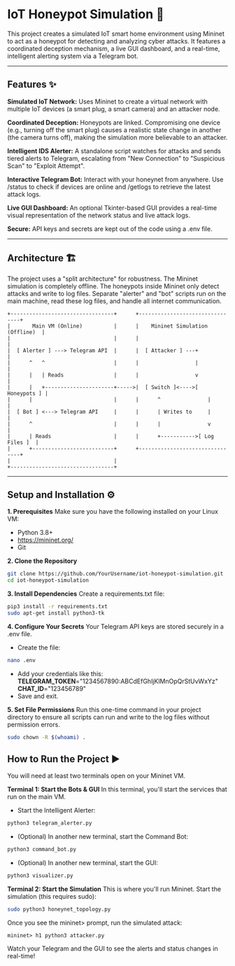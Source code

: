 # IoT Honeypot Simulation 🍯
This project creates a simulated IoT smart home environment using Mininet to act as a honeypot for detecting and analyzing cyber attacks. It features a coordinated deception mechanism, a live GUI dashboard, and a real-time, intelligent alerting system via a Telegram bot.

---

## Features ✨
**Simulated IoT Network:** Uses Mininet to create a virtual network with multiple IoT devices (a smart plug, a smart camera) and an attacker node.

**Coordinated Deception:** Honeypots are linked. Compromising one device (e.g., turning off the smart plug) causes a realistic state change in another (the camera turns off), making the simulation more believable to an attacker.

**Intelligent IDS Alerter:** A standalone script watches for attacks and sends tiered alerts to Telegram, escalating from "New Connection" to "Suspicious Scan" to "Exploit Attempt".

**Interactive Telegram Bot:** Interact with your honeynet from anywhere. Use /status to check if devices are online and /getlogs to retrieve the latest attack logs.

**Live GUI Dashboard:** An optional Tkinter-based GUI provides a real-time visual representation of the network status and live attack logs.

**Secure:** API keys and secrets are kept out of the code using a .env file.

---

## Architecture 🏗️
The project uses a "split architecture" for robustness. The Mininet simulation is completely offline. The honeypots inside Mininet only detect attacks and write to log files. Separate "alerter" and "bot" scripts run on the main machine, read these log files, and handle all internet communication.
```
+---------------------------------+      +--------------------------------+
|       Main VM (Online)          |      |    Mininet Simulation (Offline)  |
|                                 |      |                                |
|  [ Alerter ] ---> Telegram API  |      |  [ Attacker ] ---+               |
|      ^   ^                      |      |                  |               |
|      |   | Reads                |      |                  v               |
|      |   +----------------------+----->|  [ Switch ]<---->[ Honeypots ] |
|      |                          |      |      ^               |           |
|  [ Bot ] <---> Telegram API     |      |      | Writes to     |           |
|      ^                          |      |      |               v           |
|      | Reads                    |      |      +----------->[ Log Files ]  |
|      +--------------------------+      +--------------------------------+
|                                 |
+---------------------------------+
```
--- 

## Setup and Installation ⚙️

**1. Prerequisites**
Make sure you have the following installed on your Linux VM:
- Python 3.8+
- <https://mininet.org/>
- Git

**2. Clone the Repository**
``` bash
git clone https://github.com/YourUsername/iot-honeypot-simulation.git
cd iot-honeypot-simulation
```

**3. Install Dependencies**
Create a requirements.txt file:
``` bash
pip3 install -r requirements.txt
sudo apt-get install python3-tk
```

**4. Configure Your Secrets**
Your Telegram API keys are stored securely in a .env file.
- Create the file:
``` Bash
nano .env
```
- Add your credentials like this:
  **TELEGRAM_TOKEN**="1234567890:ABCdEfGhIjKlMnOpQrStUvWxYz"
  **CHAT_ID**="123456789"
- Save and exit.

**5. Set File Permissions**
Run this one-time command in your project directory to ensure all scripts can run and write to the log files without permission errors.
```Bash
sudo chown -R $(whoami) .
```

## How to Run the Project ▶️
You will need at least two terminals open on your Mininet VM.

**Terminal 1: Start the Bots & GUI**
In this terminal, you'll start the services that run on the main VM.

- Start the Intelligent Alerter:

``` Bash
python3 telegram_alerter.py
```
- (Optional) In another new terminal, start the Command Bot:
``` Bash
python3 command_bot.py
```
- (Optional) In another new terminal, start the GUI:
``` Bash
python3 visualizer.py
```
**Terminal 2: Start the Simulation**
This is where you'll run Mininet.
Start the simulation (this requires sudo):
``` Bash
sudo python3 honeynet_topology.py
```
Once you see the mininet> prompt, run the simulated attack:
```
mininet> h1 python3 attacker.py
```
Watch your Telegram and the GUI to see the alerts and status changes in real-time!
